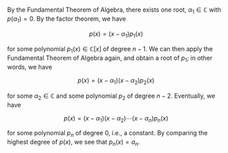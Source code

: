 By the Fundamental Theorem of Algebra, there exists one root, $\alpha_1 \in \mathbb{C}$ with $p(\alpha_1) = 0$. By the factor theorem, we have

$$
p(x) = (x - \alpha_1) p_1(x)
$$

for some polynomial $p_1(x) \in \mathbb{C}[x]$ of degree $n-1$. We can then apply the Fundamental Theorem of Algebra again, and obtain a root of $p_1$; in other words, we have

$$
p(x) = (x - \alpha_1) (x - \alpha_2) p_2(x)
$$

for some $\alpha_2 \in \mathbb{C}$ and some polynomial $p_2$ of degree $n - 2$. Eventually, we have

$$
p(x) = (x - \alpha_1) (x - \alpha_2) \cdots (x - \alpha_n) p_n(x)
$$

for some polynomial $p_n$ of degree $0$, i.e., a constant. By comparing the highest degree of $p(x)$, we see that $p_n(x) = a_n$.
